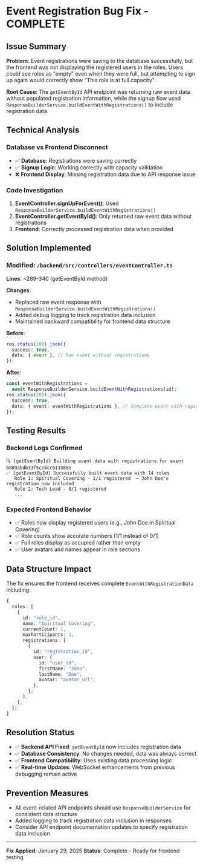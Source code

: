# Event Registration Bug Fix - COMPLETE

## Issue Summary

**Problem**: Event registrations were saving to the database successfully, but the frontend was not displaying the registered users in the roles. Users could see roles as "empty" even when they were full, but attempting to sign up again would correctly show "This role is at full capacity".

**Root Cause**: The `getEventById` API endpoint was returning raw event data without populated registration information, while the signup flow used `ResponseBuilderService.buildEventWithRegistrations()` to include registration data.

## Technical Analysis

### Database vs Frontend Disconnect

- ✅ **Database**: Registrations were saving correctly
- ✅ **Signup Logic**: Working correctly with capacity validation
- ❌ **Frontend Display**: Missing registration data due to API response issue

### Code Investigation

1. **EventController.signUpForEvent()**: Used `ResponseBuilderService.buildEventWithRegistrations()`
2. **EventController.getEventById()**: Only returned raw event data without registrations
3. **Frontend**: Correctly processed registration data when provided

## Solution Implemented

### Modified: `/backend/src/controllers/eventController.ts`

**Lines**: ~289-340 (getEventById method)

**Changes**:

- Replaced raw event response with `ResponseBuilderService.buildEventWithRegistrations()`
- Added debug logging to track registration data inclusion
- Maintained backward compatibility for frontend data structure

**Before**:

```typescript
res.status(200).json({
  success: true,
  data: { event }, // Raw event without registrations
});
```

**After**:

```typescript
const eventWithRegistrations =
  await ResponseBuilderService.buildEventWithRegistrations(id);
res.status(200).json({
  success: true,
  data: { event: eventWithRegistrations }, // Complete event with registration data
});
```

## Testing Results

### Backend Logs Confirmed

```
🔍 [getEventById] Building event data with registrations for event 6889abdb33f5ce4cc613388e
✅ [getEventById] Successfully built event data with 14 roles
   Role 1: Spiritual Covering - 1/1 registered  ← John Doe's registration now included
   Role 2: Tech Lead - 0/1 registered
   ...
```

### Expected Frontend Behavior

- ✅ Roles now display registered users (e.g., John Doe in Spiritual Covering)
- ✅ Role counts show accurate numbers (1/1 instead of 0/1)
- ✅ Full roles display as occupied rather than empty
- ✅ User avatars and names appear in role sections

## Data Structure Impact

The fix ensures the frontend receives complete `EventWithRegistrationData` including:

```typescript
{
  roles: [
    {
      id: "role_id",
      name: "Spiritual Covering",
      currentCount: 1,
      maxParticipants: 1,
      registrations: [
        {
          id: "registration_id",
          user: {
            id: "user_id",
            firstName: "John",
            lastName: "Doe",
            avatar: "avatar_url",
          },
        },
      ],
    },
  ];
}
```

## Resolution Status

- ✅ **Backend API Fixed**: `getEventById` now includes registration data
- ✅ **Database Consistency**: No changes needed, data was always correct
- ✅ **Frontend Compatibility**: Uses existing data processing logic
- ✅ **Real-time Updates**: WebSocket enhancements from previous debugging remain active

## Prevention Measures

- All event-related API endpoints should use `ResponseBuilderService` for consistent data structure
- Added logging to track registration data inclusion in responses
- Consider API endpoint documentation updates to specify registration data inclusion

---

**Fix Applied**: January 29, 2025
**Status**: Complete - Ready for frontend testing
